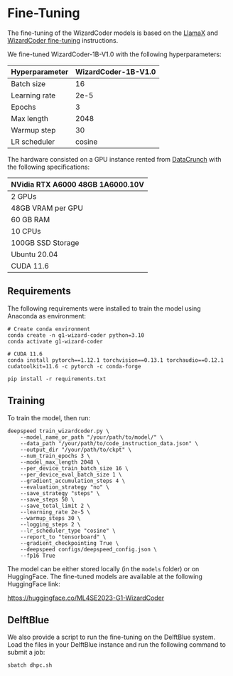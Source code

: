 # Fine-Tuning

The fine-tuning of the WizardCoder models is based on the [LlamaX](https://github.com/AetherCortex/Llama-X/tree/main) and [WizardCoder fine-tuning](https://github.com/nlpxucan/abcd/tree/main/WizardCoder#fine-tuning) instructions.

We fine-tuned WizardCoder-1B-V1.0 with the following hyperparameters:

| Hyperparameter | WizardCoder-1B-V1.0 |
|----------------|---------------------|
| Batch size     | 16                  |
| Learning rate  | 2e-5                |
| Epochs         | 3                   |
| Max length     | 2048                |
| Warmup step    | 30                  |
| LR scheduler   | cosine              |

The hardware consisted on a GPU instance rented from [DataCrunch](https://datacrunch.io/) with the following specifications:

| NVidia RTX A6000 48GB 1A6000.10V |
|----------------------------------|
| 2 GPUs                           |
| 48GB VRAM per GPU                |
| 60 GB RAM                        |
| 10 CPUs                          |
| 100GB SSD Storage                |
| Ubuntu 20.04                     |
| CUDA 11.6                        |

## Requirements

The following requirements were installed to train the model using Anaconda as environment:

```shell
# Create conda environment
conda create -n g1-wizard-coder python=3.10
conda activate g1-wizard-coder

# CUDA 11.6
conda install pytorch==1.12.1 torchvision==0.13.1 torchaudio==0.12.1 cudatoolkit=11.6 -c pytorch -c conda-forge

pip install -r requirements.txt
```

## Training 

To train the model, then run:

```shell
deepspeed train_wizardcoder.py \
    --model_name_or_path "/your/path/to/model/" \
    --data_path "/your/path/to/code_instruction_data.json" \
    --output_dir "/your/path/to/ckpt" \
    --num_train_epochs 3 \
    --model_max_length 2048 \
    --per_device_train_batch_size 16 \
    --per_device_eval_batch_size 1 \
    --gradient_accumulation_steps 4 \
    --evaluation_strategy "no" \
    --save_strategy "steps" \
    --save_steps 50 \
    --save_total_limit 2 \
    --learning_rate 2e-5 \
    --warmup_steps 30 \
    --logging_steps 2 \
    --lr_scheduler_type "cosine" \
    --report_to "tensorboard" \
    --gradient_checkpointing True \
    --deepspeed configs/deepspeed_config.json \
    --fp16 True
```

The model can be either stored locally (in the `models` folder) or on HuggingFace.
The fine-tuned models are available at the following HuggingFace link:

https://huggingface.co/ML4SE2023-G1-WizardCoder

## DelftBlue

We also provide a script to run the fine-tuning on the DelftBlue system.
Load the files in your DelftBlue instance and run the following command to submit a job:

```bash
sbatch dhpc.sh
```
